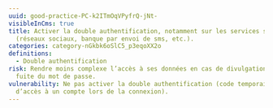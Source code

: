```yaml
---
uuid: good-practice-PC-k2ITmOqVPyfrQ-jNt-
visibleInCms: true
title: Activer la double authentification, notamment sur les services sensibles
  (réseaux sociaux, banque par envoi de sms, etc.).
categories: category-nGkbk6oSlC5_p3eqoXX2o
definitions:
  - Double authentification
risk: Rendre moins complexe l’accès à ses données en cas de divulgation ou de
  fuite du mot de passe.
vulnerability: Ne pas activer la double authentification (code temporaire
  d’accès à un compte lors de la connexion).
---
```

